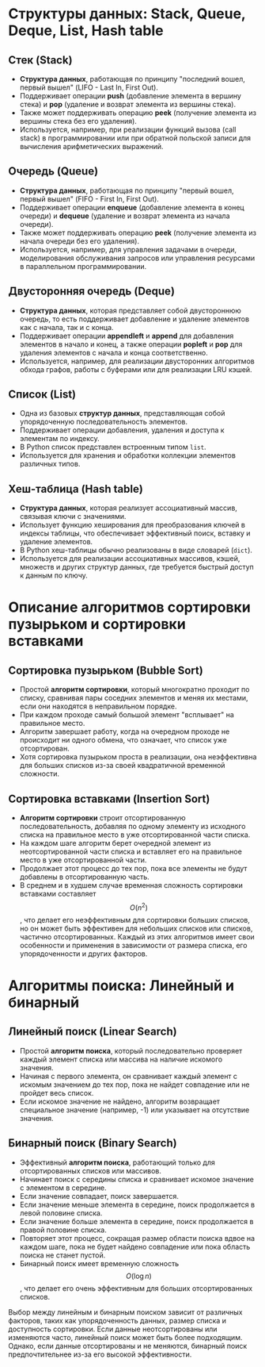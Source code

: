 # Структуры данных: Stack, Queue, Deque, List, Hash table

## Стек (Stack)
- **Структура данных**, работающая по принципу "последний вошел, первый вышел" (LIFO - Last In, First Out).
- Поддерживает операции **push** (добавление элемента в вершину стека) и **pop** (удаление и возврат элемента из вершины стека).
- Также может поддерживать операцию **peek** (получение элемента из вершины стека без его удаления).
- Используется, например, при реализации функций вызова (call stack) в программировании или при обратной польской записи для вычисления арифметических выражений.

## Очередь (Queue)
- **Структура данных**, работающая по принципу "первый вошел, первый вышел" (FIFO - First In, First Out).
- Поддерживает операции **enqueue** (добавление элемента в конец очереди) и **dequeue** (удаление и возврат элемента из начала очереди).
- Также может поддерживать операцию **peek** (получение элемента из начала очереди без его удаления).
- Используется, например, для управления задачами в очереди, моделирования обслуживания запросов или управления ресурсами в параллельном программировании.

## Двусторонняя очередь (Deque)
- **Структура данных**, которая представляет собой двустороннюю очередь, то есть поддерживает добавление и удаление элементов как с начала, так и с конца.
- Поддерживает операции **appendleft** и **append** для добавления элементов в начало и конец, а также операции **popleft** и **pop** для удаления элементов с начала и конца соответственно.
- Используется, например, для реализации двусторонних алгоритмов обхода графов, работы с буферами или для реализации LRU кэшей.

## Список (List)
- Одна из базовых **структур данных**, представляющая собой упорядоченную последовательность элементов.
- Поддерживает операции добавления, удаления и доступа к элементам по индексу.
- В Python список представлен встроенным типом `list`.
- Используется для хранения и обработки коллекции элементов различных типов.

## Хеш-таблица (Hash table)
- **Структура данных**, которая реализует ассоциативный массив, связывая ключи с значениями.
- Использует функцию хеширования для преобразования ключей в индексы таблицы, что обеспечивает эффективный поиск, вставку и удаление элементов.
- В Python хеш-таблицы обычно реализованы в виде словарей (`dict`).
- Используется для реализации ассоциативных массивов, кэшей, множеств и других структур данных, где требуется быстрый доступ к данным по ключу.

# Описание алгоритмов сортировки пузырьком и сортировки вставками

## Сортировка пузырьком (Bubble Sort)
- Простой **алгоритм сортировки**, который многократно проходит по списку, сравнивая пары соседних элементов и меняя их местами, если они находятся в неправильном порядке.
- При каждом проходе самый большой элемент "всплывает" на правильное место.
- Алгоритм завершает работу, когда на очередном проходе не происходит ни одного обмена, что означает, что список уже отсортирован.
- Хотя сортировка пузырьком проста в реализации, она неэффективна для больших списков из-за своей квадратичной временной сложности.

## Сортировка вставками (Insertion Sort)
- **Алгоритм сортировки** строит отсортированную последовательность, добавляя по одному элементу из исходного списка на правильное место в уже отсортированной части списка.
- На каждом шаге алгоритм берет очередной элемент из неотсортированной части списка и вставляет его на правильное место в уже отсортированной части.
- Продолжает этот процесс до тех пор, пока все элементы не будут добавлены в отсортированную часть.
- В среднем и в худшем случае временная сложность сортировки вставками составляет $$O(n^2)$$, что делает его неэффективным для сортировки больших списков, но он может быть эффективен для небольших списков или списков, частично отсортированных. Каждый из этих алгоритмов имеет свои особенности и применения в зависимости от размера списка, его упорядоченности и других факторов.

# Алгоритмы поиска: Линейный и бинарный

## Линейный поиск (Linear Search)
- Простой **алгоритм поиска**, который последовательно проверяет каждый элемент списка или массива на наличие искомого значения.
- Начиная с первого элемента, он сравнивает каждый элемент с искомым значением до тех пор, пока не найдет совпадение или не пройдет весь список.
- Если искомое значение не найдено, алгоритм возвращает специальное значение (например, -1) или указывает на отсутствие значения.

## Бинарный поиск (Binary Search)
- Эффективный **алгоритм поиска**, работающий только для отсортированных списков или массивов.
- Начинает поиск с середины списка и сравнивает искомое значение с элементом в середине.
- Если значение совпадает, поиск завершается.
- Если значение меньше элемента в середине, поиск продолжается в левой половине списка.
- Если значение больше элемента в середине, поиск продолжается в правой половине списка.
- Повторяет этот процесс, сокращая размер области поиска вдвое на каждом шаге, пока не будет найдено совпадение или пока область поиска не станет пустой.
- Бинарный поиск имеет временную сложность $$O(\log n)$$, что делает его очень эффективным для больших отсортированных списков.

Выбор между линейным и бинарным поиском зависит от различных факторов, таких как упорядоченность данных, размер списка и доступность сортировки. Если данные неотсортированы или изменяются часто, линейный поиск может быть более подходящим. Однако, если данные отсортированы и не меняются, бинарный поиск предпочтительнее из-за его высокой эффективности.
